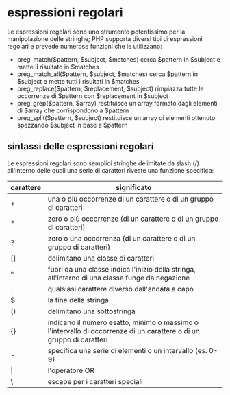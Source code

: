# espressioni regolari
Le espressioni regolari sono uno strumento potentissimo per la manipolazione delle stringhe; PHP supporta diversi tipi di espressioni regolari e prevede numerose funzioni che le
utilizzano:

- preg_match($pattern, $subject, $matches) cerca $pattern in $subject e mette il risultato in $matches
- preg_match_all($pattern, $subject, $matches) cerca $pattern in $subject e mette tutti i risultati in $matches
- preg_replace($pattern, $replacement, $subject) rimpiazza tutte le occorrenze di $pattern con $replacement in $subject
- preg_grep($pattern, $array) restituisce un array formato dagli elementi di $array che corrispondono a $pattern
- preg_split($pattern, $subject) restituisce un array di elementi ottenuto spezzando $subject in base a $pattern

## sintassi delle espressioni regolari
Le espressioni regolari sono semplici stringhe delimitate da slash (/) all'interno delle quali una serie di caratteri riveste una funzione specifica:

carattere          | significato
-------------------|------------------------------------------
+                  | una o più occorrenze di un carattere o di un gruppo di caratteri
*                  | zero o più occorrenze (di un carattere o di un gruppo di caratteri)
?                  | zero o una occorrenza (di un carattere o di un gruppo di caratteri)
[]                 | delimitano una classe di caratteri
^                  | fuori da una classe indica l'inizio della stringa, all'interno di una classe funge da negazione
.                  | qualsiasi carattere diverso dall'andata a capo
$                  | la fine della stringa
()                 | delimitano una sottostringa
{}                 | indicano il numero esatto, minimo o massimo o l'intervallo di occorrenze di un carattere o di un gruppo di caratteri
-                  | specifica una serie di elementi o un intervallo (es. 0-9)
\|                 | l'operatore OR
\                  | escape per i caratteri speciali
